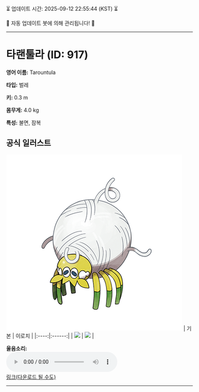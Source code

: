 
⏳ 업데이트 시간: 2025-09-12 22:55:44 (KST) ⏳

🤖 자동 업데이트 봇에 의해 관리됩니다! 🤖

---

# 타랜툴라 (ID: 917)
**영어 이름:** Tarountula

**타입:** 벌레

**키:** 0.3 m

**몸무게:** 4.0 kg

**특성:** 불면, 잠복

## 공식 일러스트
![](https://raw.githubusercontent.com/PokeAPI/sprites/master/sprites/pokemon/other/official-artwork/917.png)
| 기본 | 이로치 |
|:----:|:------:|
| <img src="http://play.pokemonshowdown.com/sprites/ani/tarountula.gif" width="200"> | <img src="http://play.pokemonshowdown.com/sprites/ani-shiny/tarountula.gif" width="200"> |

**울음소리:**<br><audio controls src="https://raw.githubusercontent.com/PokeAPI/cries/main/cries/pokemon/latest/917.ogg"></audio><br> [링크(다운로드 될 수도)](https://raw.githubusercontent.com/PokeAPI/cries/main/cries/pokemon/latest/917.ogg)


---
